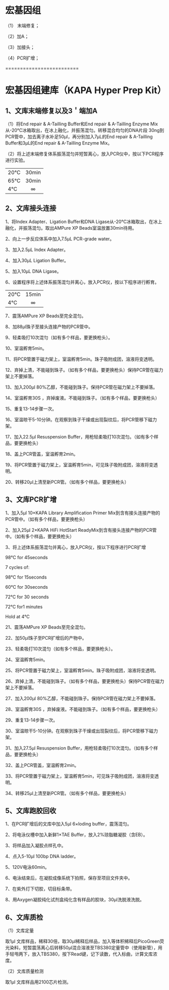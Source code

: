 # 宏基因组

（1） 末端修复；

（2）加A；

（3）加接头；

（4）PCR扩增；

=========================

# 宏基因组建库（KAPA Hyper Prep Kit）
## 1、文库末端修复以及3＇端加A

（1）将End repair & A-Tailling Buffer和End repair & A-Tailling Enzyme Mix从-20℃冰箱取出，在冰上融化，并振荡混匀。转移混合均匀的DNA片段 30ng到PCR管中，加去离子水补足50μl，再分别加入7μL的End repair & A-Tailling Buffer和3μL的End repair & A-Tailling Enzyme Mix。

（2）将上述末端修复体系振荡混匀并短暂离心，放入PCR仪中，按以下PCR程序进行实验。

|  |  | 
| ------------- |:-------------:| 
| 20℃ | 30min
| 65℃ | 30min 
| 4℃ | ∞
## 2、文库接头连接

1、将Index Adapter、Ligation Buffer和DNA Ligase从-20℃冰箱取出，在冰上融化，并振荡混匀。取出AMPure XP Beads室温放置30min待用。

2、向上一步反应体系中加入7.5μL  PCR-grade water。

3、加入2.5μL  Index Adapter。

4、加入30μL  Ligation Buffer。

5、加入10μL  DNA Ligase。

6、设置程序将上述体系振荡混匀并离心，放入PCR仪，按以下程序进行孵育。

|  |  | 
| ------------- |:-------------:| 
| 20℃ | 15min
| 4℃ | ∞

7、震荡AMPure XP Beads至完全混匀。

8、加88μl珠子至接头连接产物的PCR管中。

9、轻柔吸打10次混匀（如有多个样品，要更换枪头）。

10、室温孵育5min。

11、将PCR管置于磁力架上，室温孵育5min。珠子吸附成团，溶液将变透明。

12、弃掉上清，不能碰到珠子。（如有多个样品，要更换枪头）保持PCR管在磁力架上不要掉落。

13、加入200μl 80%乙醇，不能碰到珠子。保持PCR管在磁力架上不要掉落。

14、室温孵育30S ，弃掉废液。不能碰到珠子。（如有多个样品，要更换枪头）

15、重复13-14步骤一次。

16、室温晾干5-10分钟。在观察到珠子干燥或出现裂纹后，将PCR管移下磁力架。

17、加入22.5μl Resuspension Buffer，用枪轻柔吸打10次混匀。（如有多个样品，要更换枪头）

18、盖上PCR管盖，室温孵育2min。

19、将PCR管置于磁力架上，室温孵育5min，可见珠子吸附成团，溶液将变透明。

20、转移20μl上清至新PCR管。（如有多个样品，要更换枪头）

## 3、文库PCR扩增
1、加入5μl 10×KAPA Library Amplification Primer Mix到含有接头连接产物的PCR管中。（如有多个样品，要更换枪头）

2、加入25μl 2×KAPA HiFi HotStart ReadyMix到含有接头连接产物的PCR管中。（如有多个样品，要更换枪头）

3、将上述体系振荡混匀并离心，放入PCR仪，按以下程序进行PCR扩增

98℃ for 45seconds

7 cycles of:

98℃ for 15seconds

60℃ for 30seconds

72℃ for 30 seconds

72℃ for1 minutes

Hold at 4℃

21、震荡AMPure XP Beads至完全混匀。

22、加50μl珠子至PCR扩增后的产物中。

23、轻柔吸打10次混匀（如有多个样品，要更换枪头）。

24、室温孵育5min。

25、将PCR管置于磁力架上，室温孵育5min。珠子吸附成团，溶液将变透明。

26、弃掉上清，不能碰到珠子。（如有多个样品，要更换枪头）保持PCR管在磁力架上不要掉落。

27、加入200μl 80%乙醇，不能碰到珠子。保持PCR管在磁力架上不要掉落。

28、室温孵育30S ，弃掉废液。不能碰到珠子。（如有多个样品，要更换枪头）

29、重复13-14步骤一次。

30、室温晾干5-10分钟。在观察到珠子干燥或出现裂纹后，将PCR管移下磁力架。

31、加入27.5μl Resuspension Buffer，用枪轻柔吸打10次混匀。（如有多个样品，要更换枪头）

32、盖上PCR管盖，室温孵育2min。

33、将PCR管置于磁力架上，室温孵育5min，可见珠子吸附成团，溶液将变透明。

34、转移25μl上清至新PCR管。（如有多个样品，要更换枪头）

## 5、文库跑胶回收

1、在PCR扩增后的文库中加入5μl 6×loding buffer，震荡混匀。

2、将电泳仪槽中加入新鲜1×TAE Buffer，放入2%琼脂糖凝胶（含EB）。

3、将样品加入凝胶点样孔中。

4、点入5-10μl 100bp DNA ladder。

5、120V电泳60min。

6、电泳结束后，在凝胶成像系统下拍照，保存至项目文件夹中。

7、在紫外灯下切胶，切目标条带。

8、用Axygen凝胶纯化试剂盒纯化含有样品的胶块，30μl洗脱液洗脱。
## 6、文库质检

（1）文库定量

取1μl 文库样品，稀释30倍，取30μl稀释后样品，加入等体积稀释后PicoGreen荧光染料，短暂震荡离心后转移50μl混合溶液至TBS380定量管中（使用新管），用手轻甩两下，放入TBS380，按下Read键，记下读数，代入标曲，计算文库浓度。

（2）文库质量检测

取1μl 文库样品用2100芯片检测。




